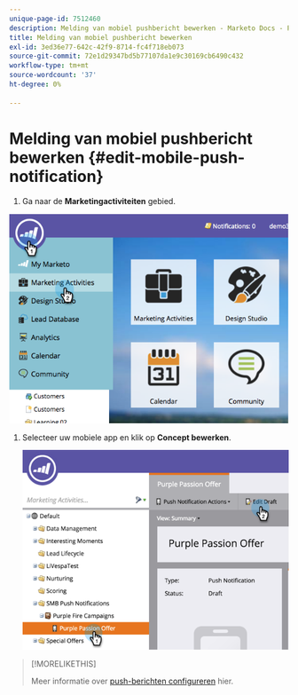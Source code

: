 ```yaml
---
unique-page-id: 7512460
description: Melding van mobiel pushbericht bewerken - Marketo Docs - Productdocumentatie
title: Melding van mobiel pushbericht bewerken
exl-id: 3ed36e77-642c-42f9-8714-fc4f718eb073
source-git-commit: 72e1d29347bd5b77107da1e9c30169cb6490c432
workflow-type: tm+mt
source-wordcount: '37'
ht-degree: 0%

---
```


# Melding van mobiel pushbericht bewerken {#edit-mobile-push-notification}

1. Ga naar de **Marketingactiviteiten** gebied.

![](assets/image2015-4-22-18-3a44-3a42.png)

1. Selecteer uw mobiele app en klik op **Concept bewerken**.

   ![](assets/image2015-4-22-18-3a45-3a13.png)

>[!MORELIKETHIS]
>
>Meer informatie over [push-berichten configureren](/help/marketo/product-docs/mobile-marketing/push-notifications/configure-mobile-push-notification.md) hier.
